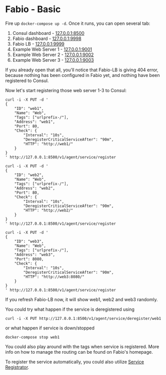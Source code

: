 # Fabio - Basic

Fire up `docker-compose up -d`. Once it runs, you can open several tab:

1. Consul dashboard - <a href="127.0.0.1:8500" target="consului">127.0.0.1:8500</a>
2. Fabio dashboard - <a href="127.0.0.1:9998" target="fabioui">127.0.0.1:9998</a>
3. Fabio LB - <a href="127.0.0.1:9999" target="fabiolb">127.0.0.1:9999</a>
4. Example Web Server 1 - <a href="127.0.0.1:9001" target="ews1">127.0.0.1:9001</a>
5. Example Web Server 2 - <a href="127.0.0.1:9002" target="ews1">127.0.0.1:9002</a>
6. Example Web Server 3 - <a href="127.0.0.1:9003" target="ews1">127.0.0.1:9003</a>

If you already open that all, you'll notice that Fabio-LB is giving 404 error, because nothing has been configured in Fabio yet, and nothing have been registered to Consul.

Now let's start registering those web server 1-3 to Consul:
```
curl -i -X PUT -d '
{
    "ID": "web1",
    "Name": "Web",
    "Tags": ["urlprefix-/"],
    "Address": "web1",
    "Port": 80,
    "Check": {
        "Interval": "10s",
        "DeregisterCriticalServiceAfter": "90m",
        "HTTP": "http://web1/"
    }
}
' http://127.0.0.1:8500/v1/agent/service/register

curl -i -X PUT -d '
{
    "ID": "web2",
    "Name": "Web",
    "Tags": ["urlprefix-/"],
    "Address": "web2",
    "Port": 80,
    "Check": {
        "Interval": "10s",
        "DeregisterCriticalServiceAfter": "90m",
        "HTTP": "http://web2/"
    }
}
' http://127.0.0.1:8500/v1/agent/service/register

curl -i -X PUT -d '
{
    "ID": "web3",
    "Name": "Web",
    "Tags": ["urlprefix-/"],
    "Address": "web3",
    "Port": 8080,
    "Check": {
        "Interval": "10s",
        "DeregisterCriticalServiceAfter": "90m",
        "HTTP": "http://web3:8080/"
    }
}
' http://127.0.0.1:8500/v1/agent/service/register
```
If you refresh Fabio-LB now, it will show web1, web2 and web3 randomly.

You could try what happen if the service is deregistered using
```
curl -i -X PUT http://127.0.0.1:8500/v1/agent/service/deregister/web1
```

or what happen if service is down/stopped
```
docker-compose stop web1
```

You could also play around with the tags when service is registered. More info on how to manage the routing can be found on Fabio's homepage.

To register the service automatically, you could also utilize [Service Registrator](https://github.com/gliderlabs/registrator).
